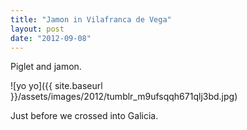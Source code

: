 ```yaml
---
title: "Jamon in Vilafranca de Vega"
layout: post
date: "2012-09-08"
---
```


Piglet and jamon.

![yo yo]({{ site.baseurl }}/assets/images/2012/tumblr_m9ufsqqh671qlj3bd.jpg)

Just before we crossed into Galicia.
